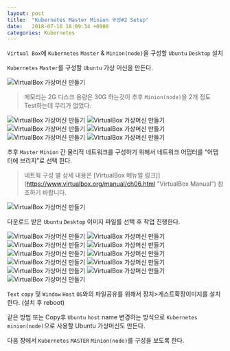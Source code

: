 ```yaml
---
layout: post
title:  "Kubernetes Master Minion 구성#2 Setup"
date:   2018-07-16 18:09:34 +0900
categories: Kubernetes
---
```


`Virtual Box`에 `Kubernetes` `Master` & `Minion(node)`을 구성할 `Ubuntu` `Desktop` 설치

`Kubernetes` `Master`를 구성할 `Ubuntu` 가상 머신을 만든다. 

![VirtualBox 가상머신 만들기](/assets/img/setup1.PNG)

> 메모리는 2G 디스크 용량은 30G 하는것이 추후 `Minion(node)`을 2개 정도 Test하는데 무리가 없었다.

![VirtualBox 가상머신 만들기](/assets/img/setup2.PNG)
![VirtualBox 가상머신 만들기](/assets/img/setup3.PNG)
![VirtualBox 가상머신 만들기](/assets/img/setup4.PNG)
![VirtualBox 가상머신 만들기](/assets/img/setup5.PNG)
![VirtualBox 가상머신 만들기](/assets/img/setup6.PNG)
![VirtualBox 가상머신 만들기](/assets/img/setup7.PNG)

추후 `Master` `Minion` 간 물리적 네트워크를 구성하기 위해서 네트워크 어댑터를 “어탭터에 브리지”로 선택 한다.

> 네트웍  구성 별 상세 내용은 [VirtualBox 메뉴얼 링크]](https://www.virtualbox.org/manual/ch06.html "VirtualBox Manual") 참조하기 바랍니다.

![VirtualBox 가상머신 만들기](/assets/img/setup8.PNG)

다운로드 받은 `Ubuntu` `Desktop` 이미지 파일를 선택 후 작업 진행한다.

![VirtualBox 가상머신 만들기](/assets/img/setup9.PNG)
![VirtualBox 가상머신 만들기](/assets/img/setup10.PNG)
![VirtualBox 가상머신 만들기](/assets/img/setup11.PNG)
![VirtualBox 가상머신 만들기](/assets/img/setup12.PNG)
![VirtualBox 가상머신 만들기](/assets/img/setup13.PNG)
![VirtualBox 가상머신 만들기](/assets/img/setup14.PNG)
![VirtualBox 가상머신 만들기](/assets/img/setup15.PNG)
![VirtualBox 가상머신 만들기](/assets/img/setup16.PNG)
![VirtualBox 가상머신 만들기](/assets/img/setup17.PNG)
![VirtualBox 가상머신 만들기](/assets/img/setup18.PNG)
![VirtualBox 가상머신 만들기](/assets/img/setup19.PNG)

`Text` `copy` 및 `Window` `Host` `OS`와의 파일공유를 위해서 장치>게스트확장이미지를 설치한다. (설치 후 reboot)

같은 방법 또는 Copy후 `Ubuntu` `host` name 변경하는 방식으로 `Kubernetes` `minion(node)`으로 사용할 Ubuntu 가상머신도 만든다. 

다음 장에서 `Kubernetes` `MASTER` `Minion(node)`를 구성을 보도록 한다.

